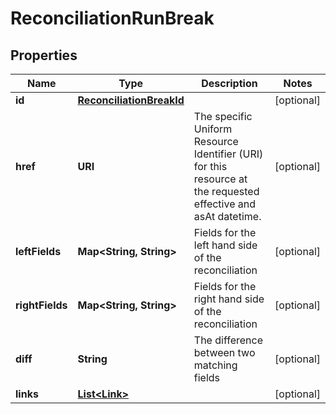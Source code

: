 

# ReconciliationRunBreak


## Properties

Name | Type | Description | Notes
------------ | ------------- | ------------- | -------------
**id** | [**ReconciliationBreakId**](ReconciliationBreakId.md) |  |  [optional]
**href** | **URI** | The specific Uniform Resource Identifier (URI) for this resource at the requested effective and asAt datetime. |  [optional]
**leftFields** | **Map&lt;String, String&gt;** | Fields for the left hand side of the reconciliation |  [optional]
**rightFields** | **Map&lt;String, String&gt;** | Fields for the right hand side of the reconciliation |  [optional]
**diff** | **String** | The difference between two matching fields |  [optional]
**links** | [**List&lt;Link&gt;**](Link.md) |  |  [optional]



